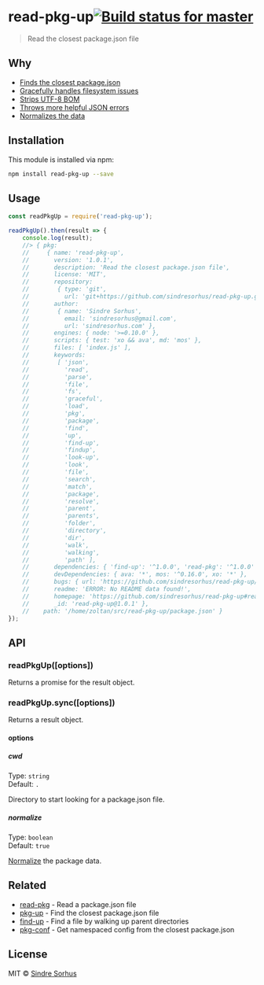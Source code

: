 <!--@'# ' + package.name + shields('travis')-->
# read-pkg-up[![Build status for master](https://img.shields.io/travis/sindresorhus/read-pkg-up/master.svg?style=flat)](https://travis-ci.org/sindresorhus/read-pkg-up)
<!--/@-->

> Read the closest package.json file

## Why

- [Finds the closest package.json](https://github.com/sindresorhus/find-up)
- [Gracefully handles filesystem issues](https://github.com/isaacs/node-graceful-fs)
- [Strips UTF-8 BOM](https://github.com/sindresorhus/strip-bom)
- [Throws more helpful JSON errors](https://github.com/sindresorhus/parse-json)
- [Normalizes the data](https://github.com/npm/normalize-package-data#what-normalization-currently-entails)

<!--@installation()-->
## Installation

This module is installed via npm:

```sh
npm install read-pkg-up --save
```
<!--/@-->

## Usage

<!--@example('example.js')-->
```js
const readPkgUp = require('read-pkg-up');

readPkgUp().then(result => {
	console.log(result);
	//> { pkg: 
	//     { name: 'read-pkg-up',
	//       version: '1.0.1',
	//       description: 'Read the closest package.json file',
	//       license: 'MIT',
	//       repository: 
	//        { type: 'git',
	//          url: 'git+https://github.com/sindresorhus/read-pkg-up.git' },
	//       author: 
	//        { name: 'Sindre Sorhus',
	//          email: 'sindresorhus@gmail.com',
	//          url: 'sindresorhus.com' },
	//       engines: { node: '>=0.10.0' },
	//       scripts: { test: 'xo && ava', md: 'mos' },
	//       files: [ 'index.js' ],
	//       keywords: 
	//        [ 'json',
	//          'read',
	//          'parse',
	//          'file',
	//          'fs',
	//          'graceful',
	//          'load',
	//          'pkg',
	//          'package',
	//          'find',
	//          'up',
	//          'find-up',
	//          'findup',
	//          'look-up',
	//          'look',
	//          'file',
	//          'search',
	//          'match',
	//          'package',
	//          'resolve',
	//          'parent',
	//          'parents',
	//          'folder',
	//          'directory',
	//          'dir',
	//          'walk',
	//          'walking',
	//          'path' ],
	//       dependencies: { 'find-up': '^1.0.0', 'read-pkg': '^1.0.0' },
	//       devDependencies: { ava: '*', mos: '^0.16.0', xo: '*' },
	//       bugs: { url: 'https://github.com/sindresorhus/read-pkg-up/issues' },
	//       readme: 'ERROR: No README data found!',
	//       homepage: 'https://github.com/sindresorhus/read-pkg-up#readme',
	//       _id: 'read-pkg-up@1.0.1' },
	//    path: '/home/zoltan/src/read-pkg-up/package.json' }
});
```
<!--/@-->

## API

### readPkgUp([options])

Returns a promise for the result object.

### readPkgUp.sync([options])

Returns a result object.

#### options

##### cwd

Type: `string`  
Default: `.`

Directory to start looking for a package.json file.

##### normalize

Type: `boolean`  
Default: `true`

[Normalize](https://github.com/npm/normalize-package-data#what-normalization-currently-entails) the package data.

## Related

- [read-pkg](https://github.com/sindresorhus/read-pkg) - Read a package.json file
- [pkg-up](https://github.com/sindresorhus/pkg-up) - Find the closest package.json file
- [find-up](https://github.com/sindresorhus/find-up) - Find a file by walking up parent directories
- [pkg-conf](https://github.com/sindresorhus/pkg-conf) - Get namespaced config from the closest package.json

## License

MIT © [Sindre Sorhus](http://sindresorhus.com)
